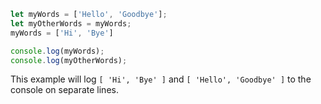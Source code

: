 ```js
let myWords = ['Hello', 'Goodbye'];
let myOtherWords = myWords;
myWords = ['Hi', 'Bye']

console.log(myWords);
console.log(myOtherWords);
```

This example will log `[ 'Hi', 'Bye' ]` and `[ 'Hello', 'Goodbye' ]` to the console on separate lines.